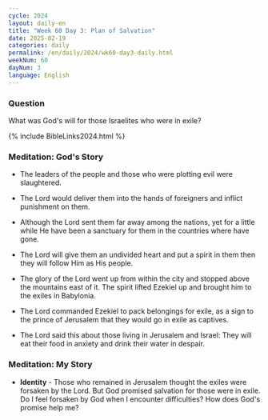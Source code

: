 ```yaml
---
cycle: 2024
layout: daily-en
title: "Week 60 Day 3: Plan of Salvation"
date: 2025-02-19
categories: daily
permalink: /en/daily/2024/wk60-day3-daily.html
weekNum: 60
dayNum: 3
language: English
---
```


### Question     
What was God's will for those Israelites who were in exile?

{% include BibleLinks2024.html %}

### Meditation: God's Story   
+ The leaders of the people and those who were plotting evil were slaughtered. 

+ The Lord would deliver them into the hands of foreigners and inflict punishment on them. 

+ Although the Lord sent them far away among the nations, yet for a little while He have been a sanctuary for them in the countries where have gone. 

+ The Lord will give them an undivided heart and put a spirit in them then they will follow Him as His people. 

+ The glory of the Lord went up from within the city and stopped above the mountains east of it. The spirit lifted Ezekiel up and brought him to the exiles in Babylonia. 

+ The Lord commanded Ezekiel to pack belongings for exile, as a sign to the prince of Jerusalem that they would go in exile as captives. 

+ The Lord said this about those living in Jerusalem and Israel: They will eat their food in anxiety and drink their water in despair. 

### Meditation: My Story   
+ **Identity** - Those who remained in Jerusalem thought the exiles were forsaken by the Lord. But God promised salvation for those were in exile. Do I feel forsaken by God when I encounter difficulties? How does God's promise help me? 
